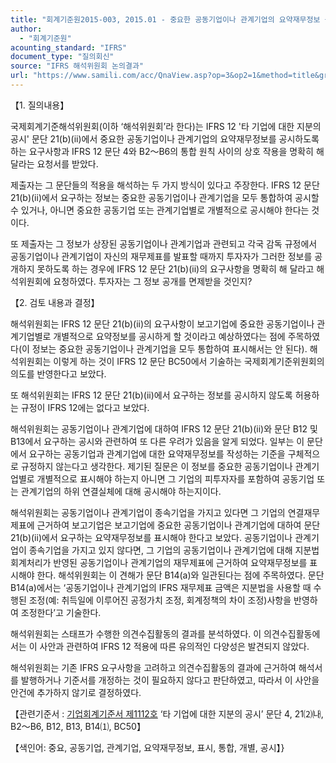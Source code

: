 ```yaml
---
title: "회계기준원2015-003, 2015.01 - 중요한 공동기업이나 관계기업의 요약재무정보 공시(IFRS 12 ‘타 기업에 대한 지분의 공시’)"
author:
  - "회계기준원"
acounting_standard: "IFRS"
document_type: "질의회신"
source: "IFRS 해석위원회 논의결과"
url: "https://www.samili.com/acc/QnaView.asp?op=3&op2=1&method=title&group=2123-15;1&orgcode=2&searchword=&page=13&code=%ED%9A%8C%EA%B3%84%EA%B8%B0%EC%A4%80%EC%9B%902015%2D003%3A20150131"
---
```

【1. 질의내용】

국제회계기준해석위원회(이하 ‘해석위원회’라 한다)는 IFRS 12 '타 기업에 대한 지분의 공시' 문단 21(b)(ii)에서 중요한 공동기업이나 관계기업의 요약재무정보를 공시하도록 하는 요구사항과 IFRS 12 문단 4와 B2～B6의 통합 원칙 사이의 상호 작용을 명확히 해 달라는 요청서를 받았다.

제출자는 그 문단들의 적용을 해석하는 두 가지 방식이 있다고 주장한다. IFRS 12 문단 21(b)(ii)에서 요구하는 정보는 중요한 공동기업이나 관계기업을 모두 통합하여 공시할 수 있거나, 아니면 중요한 공동기업 또는 관계기업별로 개별적으로 공시해야 한다는 것이다.

또 제출자는 그 정보가 상장된 공동기업이나 관계기업과 관련되고 각국 감독 규정에서 공동기업이나 관계기업이 자신의 재무제표를 발표할 때까지 투자자가 그러한 정보를 공개하지 못하도록 하는 경우에 IFRS 12 문단 21(b)(ii)의 요구사항을 명확히 해 달라고 해석위원회에 요청하였다. 투자자는 그 정보 공개를 면제받을 것인지?

  

【2. 검토 내용과 결정】

해석위원회는 IFRS 12 문단 21(b)(ii)의 요구사항이 보고기업에 중요한 공동기업이나 관계기업별로 개별적으로 요약정보를 공시하게 할 것이라고 예상하였다는 점에 주목하였다(이 정보는 중요한 공동기업이나 관계기업을 모두 통합하여 표시해서는 안 된다). 해석위원회는 이렇게 하는 것이 IFRS 12 문단 BC50에서 기술하는 국제회계기준위원회의 의도를 반영한다고 보았다.

또 해석위원회는 IFRS 12 문단 21(b)(ii)에서 요구하는 정보를 공시하지 않도록 허용하는 규정이 IFRS 12에는 없다고 보았다.

해석위원회는 공동기업이나 관계기업에 대하여 IFRS 12 문단 21(b)(ii)와 문단 B12 및 B13에서 요구하는 공시와 관련하여 또 다른 우려가 있음을 알게 되었다. 일부는 이 문단에서 요구하는 공동기업과 관계기업에 대한 요약재무정보를 작성하는 기준을 구체적으로 규정하지 않는다고 생각한다. 제기된 질문은 이 정보를 중요한 공동기업이나 관계기업별로 개별적으로 표시해야 하는지 아니면 그 기업의 피투자자를 포함하여 공동기업 또는 관계기업의 하위 연결실체에 대해 공시해야 하는지이다.

해석위원회는 공동기업이나 관계기업이 종속기업을 가지고 있다면 그 기업의 연결재무제표에 근거하여 보고기업은 보고기업에 중요한 공동기업이나 관계기업에 대하여 문단 21(b)(ii)에서 요구하는 요약재무정보를 표시해야 한다고 보았다. 공동기업이나 관계기업이 종속기업을 가지고 있지 않다면, 그 기업의 공동기업이나 관계기업에 대해 지분법 회계처리가 반영된 공동기업이나 관계기업의 재무제표에 근거하여 요약재무정보를 표시해야 한다. 해석위원회는 이 견해가 문단 B14(a)와 일관된다는 점에 주목하였다. 문단 B14(a)에서는 ‘공동기업이나 관계기업의 IFRS 재무제표 금액은 지분법을 사용할 때 수행된 조정(예: 취득일에 이루어진 공정가치 조정, 회계정책의 차이 조정)사항을 반영하여 조정한다’고 기술한다.

해석위원회는 스태프가 수행한 의견수집활동의 결과를 분석하였다. 이 의견수집활동에서는 이 사안과 관련하여 IFRS 12 적용에 따른 유의적인 다양성은 발견되지 않았다.

해석위원회는 기존 IFRS 요구사항을 고려하고 의견수집활동의 결과에 근거하여 해석서를 발행하거나 기준서를 개정하는 것이 필요하지 않다고 판단하였고, 따라서 이 사안을 안건에 추가하지 않기로 결정하였다.

  

【관련기준서 : [기업회계기준서 제1112호](https://www.samili.com/acc/) ‘타 기업에 대한 지분의 공시’ 문단 4, 21⑵㈏, B2～B6, B12, B13, B14⑴, BC50】

【색인어: 중요, 공동기업, 관계기업, 요약재무정보, 표시, 통합, 개별, 공시】}